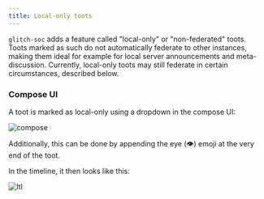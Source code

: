 ```yaml
---
title: Local-only toots
---
```


`glitch-soc` adds a feature called "local-only" or "non-federated" toots. Toots marked as such do not automatically federate to other instances, making them ideal for example for local server announcements and meta-discussion. Currently, local-only toots may still federate in certain circumstances, described below.

### Compose UI

A toot is marked as local-only using a dropdown in the compose UI:

![compose](compose.png)

Additionally, this can be done by appending the eye (:eye:) emoji at the very end of the toot.

In the timeline, it then looks like this:

![ltl](in-timeline.png)
